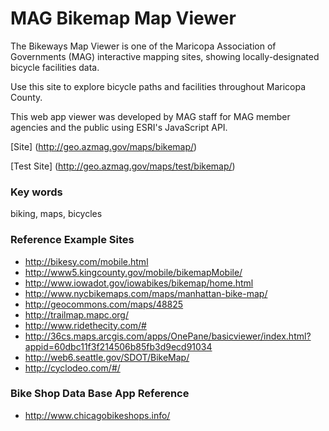 # MAG Bikemap Map Viewer

The Bikeways Map Viewer is one of the Maricopa Association of Governments (MAG) interactive mapping sites, showing locally-designated bicycle facilities data.

Use this site to explore bicycle paths and facilities throughout Maricopa County.

This web app viewer was developed by MAG staff for MAG member agencies and the public using ESRI's JavaScript API.


[Site] (http://geo.azmag.gov/maps/bikemap/)

[Test Site] (http://geo.azmag.gov/maps/test/bikemap/)

### Key words

biking, maps, bicycles

### Reference Example Sites

* http://bikesy.com/mobile.html
* http://www5.kingcounty.gov/mobile/bikemapMobile/
* http://www.iowadot.gov/iowabikes/bikemap/home.html
* http://www.nycbikemaps.com/maps/manhattan-bike-map/
* http://geocommons.com/maps/48825
* http://trailmap.mapc.org/
* http://www.ridethecity.com/#
* http://36cs.maps.arcgis.com/apps/OnePane/basicviewer/index.html?appid=60dbc11f3f214506b85fb3d9ecd91034
* http://web6.seattle.gov/SDOT/BikeMap/
* http://cyclodeo.com/#/

### Bike Shop Data Base App Reference

* http://www.chicagobikeshops.info/